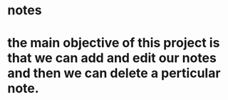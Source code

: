 # notes
# the main objective of this project is that we can add and edit our notes and then we can delete a perticular note.

